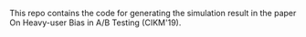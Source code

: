 This repo contains the code for generating the simulation result in the paper On Heavy-user Bias in A/B Testing (CIKM'19). 
